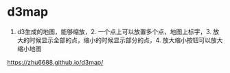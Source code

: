 # d3map
1. d3生成的地图，能够缩放，2. 一个点上可以放置多个点，地图上标字，3. 放大的时候显示全部的点，缩小的时候显示部分的点，4. 放大缩小按钮可以放大缩小地图

https://zhu6688.github.io/d3map/
